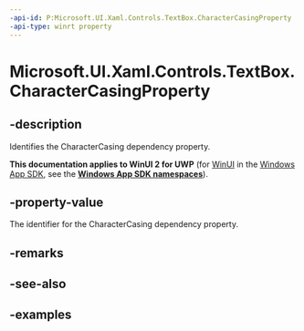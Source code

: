 ```yaml
---
-api-id: P:Microsoft.UI.Xaml.Controls.TextBox.CharacterCasingProperty
-api-type: winrt property
---
```


<!-- Property syntax.
public DependencyProperty CharacterCasingProperty { get; }
-->

# Microsoft.UI.Xaml.Controls.TextBox.CharacterCasingProperty

## -description

Identifies the CharacterCasing dependency property.

**This documentation applies to WinUI 2 for UWP** (for [WinUI](/windows/apps/winui/winui3/) in the [Windows App SDK](/windows/apps/windows-app-sdk/), see the **[Windows App SDK namespaces](/windows/windows-app-sdk/api/winrt/)**).

## -property-value

The identifier for the CharacterCasing dependency property.

## -remarks

## -see-also

## -examples

